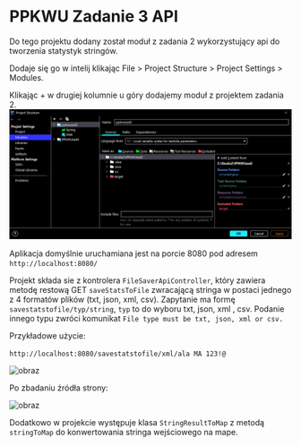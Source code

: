 # PPKWU Zadanie 3 API

Do tego projektu dodany został moduł z zadania 2 wykorzystujący api do tworzenia statystyk stringów.

Dodaje się go w intelij klikając File > Project Structure > Project Settings > Modules.

Klikając + w drugiej kolumnie u góry dodajemy moduł z projektem zadania 2.
![obraz](modułzad2.png)

Aplikacja domyślnie uruchamiana jest na porcie 8080 pod adresem ```http://localhost:8080/```

Projekt składa sie z kontrolera ```FileSaverApiController```, który zawiera metodę restową GET ```saveStatsToFile``` zwracającą stringa w postaci jednego z 4 formatów plików (txt, json, xml, csv).
Zapytanie ma formę ```savestatstofile/typ/string```, ```typ``` to do wyboru txt, json, xml , csv. Podanie innego typu zwróci komunikat ```File type must be txt, json, xml or csv.```

Przykładowe użycie:

```http://localhost:8080/savestatstofile/xml/ala MA 123!@```

![obraz](xml1.png)

Po zbadaniu źródła strony:

![obraz](xml2.png)

Dodatkowo w projekcie występuje klasa ```StringResultToMap``` z metodą ```stringToMap``` do konwertowania stringa wejściowego na mape.